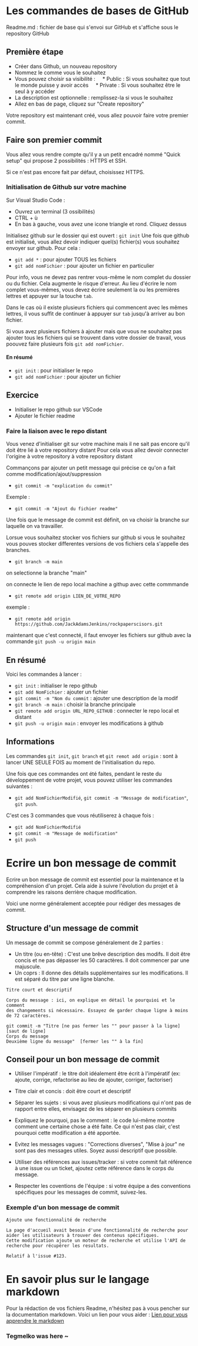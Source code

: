 # Les commandes de bases de GitHub
Readme.md : fichier de base qui s'envoi sur GitHub et s'affiche sous le repository GitHub

## Première étape

* Créer dans Github, un nouveau repository
* Nommez le comme vous le souhaitez
* Vous pouvez choisir sa visibilité :
    * Public : Si vous souhaitez que tout le monde puisse y avoir accès
    * Private : Si vous souhaitez être le seul à y accéder
* La description est optionnelle : remplissez-la si vous le souhaitez
* Allez en bas de page, cliquez sur "Create repository"

Votre repository est maintenant créé, vous allez pouvoir faire votre premier commit.

## Faire son premier commit

Vous allez vous rendre compte qu'il y a un petit encadré nommé "Quick setup" qui propose 2 possibilités : HTTPS et SSH.

Si ce n'est pas encore fait par défaut, choisissez HTTPS.

### Initialisation de Github sur votre machine

Sur Visual Studio Code : 
* Ouvrez un terminal (3 ossibilités)
* CTRL + ù
* En bas à gauche, vous avez une icone triangle et rond. Cliquez dessus

Initialisez github sur le dossier qui est ouvert : 
``git init``
Une fois que github est initialisé, vous allez devoir indiquer quel(s) fichier(s) vous souhaitez envoyer sur github. Pour cela :
* ``git add *`` : pour ajouter TOUS les fichiers
* ``git add nomFichier`` : pour ajouter un fichier en particulier

Pour info, vous ne devez pas rentrer vous-même le nom complet du dossier ou du fichier. Cela augmente le risque d'erreur. Au lieu d'écrire le nom complet vous-mêmes, vous devez écrire seulement la ou les premières lettres et appuyer sur la touche ``tab``.

Dans le cas où il existe plusieurs fichiers qui commencent avec les mêmes lettres, il vous suffit de continuer à appuyer sur ``tab`` jusqu'à arriver au bon fichier.

Si vous avez plusieurs fichiers à ajouter mais que vous ne souhaitez pas ajouter tous les fichiers qui se trouvent dans votre dossier de travail, vous poouvez faire plusieurs fois ``git add nomFichier``.

#### En résumé

* ``git init`` : pour initialiser le repo
* ``git add nomFichier`` : pour ajouter un fichier

## Exercice
* Initialiser le repo github sur VSCode
* Ajouter le fichier readme

### Faire la liaison avec le repo distant
Vous venez d'initialiser git sur votre machine mais il ne sait pas encore qu'il doit être lié à votre repository distant
Pour cela vous allez devoir connecter l'origine à votre repository à votre repository distant

Commançons par ajouter un petit message qui précise ce qu'on a fait comme modification/ajout/suppression

* ``git commit -m "explication du commit"`` 

Exemple :
* ``git commit -m "Ajout du fichier readme"``

Une fois que le message de commit est définit, on va choisir la branche sur laquelle on va travailler.

Lorsue vous souhaitez stocker vos fichiers sur github si vous le souhaitez vous pouves stocker differentes versions de vos fichiers cela s'appelle des branches.

* ``git branch -m main``

on selectionne la branche "main"

on connecte le lien de repo local machine a githup avec cette commmande

* ``git remote add origin LIEN_DE_VOTRE_REPO``

exemple :
* ``git remote add origin https://github.com/JackAdamsJenkins/rockpaperscisors.git``

maintenant que c'est connecté, il faut envoyer les fichiers sur github avec la commande ``git push -u origin main``

## En résumé

Voici les commandes à lancer : 
* ``git init`` : initialiser le repo github
* ``git add NomFichier`` : ajouter un fichier
* ``git commit -m "Nom du commit`` : ajouter une description de la modif
* ``git branch -m main`` : choisir la branche principale
* ``git remote add origin URL_REPO_GITHUB`` : connecter le repo local et distant
* ``git push -u origin main`` : envoyer les modifications à github

## Informations

Les commandes ``git init``, ``git branch`` et ``git remot add origin`` : sont à lancer UNE SEULE FOIS au moment de l'initialisation du repo.

Une fois que ces commandes ont été faites, pendant le reste du développement de votre projet, vous pouvez utiliser les commandes suivantes : 
* ``git add NomFichierModifié``, ``git commit -m "Message de modification"``, ``git push``.

C'est ces 3 commandes que vous réutiliserez à chaque fois :
* ``git add NomFichierModifié``
* ``git commit -m "Message de modification"``
* ``git push``

# Ecrire un bon message de commit

Ecrire un bon message de commit est essentiel pour la maintenance et la compréhension d'un projet. Cela aide à suivre l'évolution du projet et à comprendre les raisons derrière chaque modification.

Voici une norme généralement acceptée pour rédiger des messages de commit.

## Structure d'un message de commit

Un message de commit se compose généralement de 2 parties :

* Un titre (ou en-tête) : C'est une brêve description des modifs. Il doit être concis et ne pas dépasser les 50 caractères. Il doit commencer par une majuscule.
* Un coprs : Il donne des détails supplémentaires sur les modifications. Il est séparé du titre par une ligne blanche.

```
Titre court et descriptif

Corps du message : ici, on explique en détail le pourquioi et le comment
des changements si nécessaire. Essayez de garder chaque ligne à moins
de 72 caractères.
```

```
git commit -m "Titre [ne pas fermer les "" pour passer à la ligne]
[saut de ligne]
Corps du message
Deuxième ligne du message"  [fermer les "" à la fin]
```

## Conseil pour un bon message de commit

* Utiliser l'impératif : le titre doit idéalement être écrit à l'impératif (ex: ajoute, corrige, refactorise au lieu de ajouter, corriger, factoriser)

* Titre clair et concis : doit être court et descriptif
* Séparer les sujets : si vous avez plusieurs modifications qui n'ont pas de rapport entre elles, envisagez de les séparer en plusieurs commits
* Expliquez le pourquoi, pas le comment : le code lui-même montre comment une certaine chose a été faite. Ce qui n'est pas clair, c'est pourquoi cette modification a été apportée.
* Evitez les messages vagues : "Corrections diverses", "Mise à jour" ne sont pas des messages utiles. Soyez aussi descriptif que possible.
* Utiliser des références aux issues/tracker : si votre commit fait référence à une issue ou un ticket, ajoutez cette référence dans le corps du message.
* Respecter les coventions de l'équipe : si votre équipe a des conventions spécifiques pour les messages de commit, suivez-les.

### Exemple d'un bon message de commit

```
Ajoute une fonctionnalité de recherche

La page d'accueil avait besoin d'une fonctionnalité de recherche pour aider les utilisateurs à trouver des contenus spécifiques.
Cette modification ajoute un moteur de recherche et utilise l'API de recherche pour récupérer les resultats.

Relatif à l'issue #123.
```
# En savoir plus sur le langage markdown

Pour la rédaction de vos fichiers Readme, n'hésitez pas à vous pencher sur la documentation markdown. Voici un lien pour vous aider :
[Lien pour vous apprendre le markdown](https://programminghistorian.org/fr/lecons/debuter-avec-markdown)




### Tegmelko was here ~



